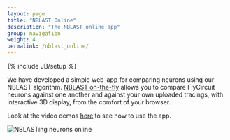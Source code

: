 ```yaml
---
layout: page
title: "NBLAST Online"
description: "The NBLAST online app"
group: navigation
weight: 4
permalink: /nblast_online/
---
```

{% include JB/setup %}

We have developed a simple web-app for comparing neurons using our NBLAST algorithm. [NBLAST on-the-fly](http://jefferislab.org/si/nblast/on-the-fly/) allows you to compare FlyCircuit neurons against one another and against your own uploaded tracings, with interactive 3D display, from the comfort of your browser.

Look at the video demos [here](demos.md) to see how to use the app.

![NBLASTing neurons online](../images/nblast_online.png)